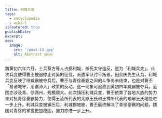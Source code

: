 ```yaml
---
title: 利城兵变
tags:
  - encyclopedia
  - wiki-l
isFeatured: true
publishDate: 
excerpt: 
seo:
  image:
    src: '/post-13.jpg'
    alt: Abstract snow
---
```


魏黄初六年六月，士兵蔡方等人占据利城，杀死太守造反，是为「利城兵变」。此次兵变使得曹丕被迫停止对吴的征伐，派遣军队讨平叛者。田余庆先生认为，利城兵变反映了继臧霸被夺兵后，曹丕与青徐豪霸之间的斗争尚未结束，也是对曹丕「易诸城守，用谯沛人」政策的反动。这一现象可追溯到黄初四年臧霸被夺兵，范围亦涉及青、徐两州，规模颇大。此次镇压利城兵变，曹丕依靠了各地大族的势力来对抗青徐豪霸势力，使得王淩所代表的太原王氏和王祥所代表的琅琊王氏地位进一步上升。利城兵变被镇压后，利城郡被废，曹丕最终解决了青徐豪霸的问题，魏国对青徐的掌握更加稳固，国力亦进一步上升。
